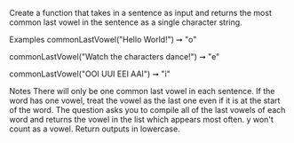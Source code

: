 Create a function that takes in a sentence as input and returns the most common last vowel in the sentence as a single character string.

Examples
commonLastVowel("Hello World!") ➞ "o"

commonLastVowel("Watch the characters dance!") ➞ "e"

commonLastVowel("OOI UUI EEI AAI") ➞ "i"

Notes
There will only be one common last vowel in each sentence.
If the word has one vowel, treat the vowel as the last one even if it is at the start of the word.
The question asks you to compile all of the last vowels of each word and returns the vowel in the list which appears most often.
y won't count as a vowel.
Return outputs in lowercase.